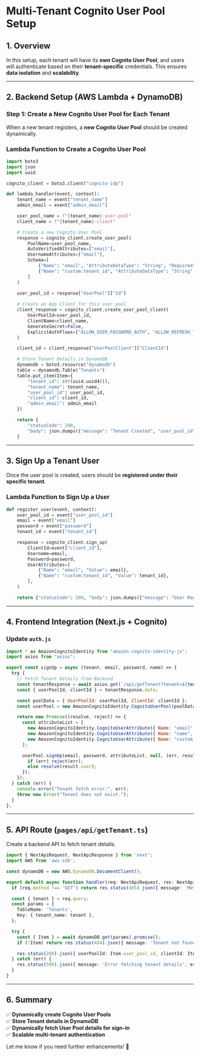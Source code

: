 # Multi-Tenant Cognito User Pool Setup

## 1. Overview

In this setup, each tenant will have its **own Cognito User Pool**, and users will authenticate based on their **tenant-specific** credentials. This ensures **data isolation** and **scalability**.

---

## 2. Backend Setup (AWS Lambda + DynamoDB)

### Step 1: Create a New Cognito User Pool for Each Tenant

When a new tenant registers, a **new Cognito User Pool** should be created dynamically.

### Lambda Function to Create a Cognito User Pool

```python
import boto3
import json
import uuid

cognito_client = boto3.client("cognito-idp")

def lambda_handler(event, context):
    tenant_name = event["tenant_name"]
    admin_email = event["admin_email"]

    user_pool_name = f"{tenant_name}-user-pool"
    client_name = f"{tenant_name}-client"

    # Create a new Cognito User Pool
    response = cognito_client.create_user_pool(
        PoolName=user_pool_name,
        AutoVerifiedAttributes=["email"],
        UsernameAttributes=["email"],
        Schema=[
            {"Name": "email", "AttributeDataType": "String", "Required": True},
            {"Name": "custom:tenant_id", "AttributeDataType": "String", "Mutable": False},
        ]
    )
    
    user_pool_id = response["UserPool"]["Id"]

    # Create an App Client for this user pool
    client_response = cognito_client.create_user_pool_client(
        UserPoolId=user_pool_id,
        ClientName=client_name,
        GenerateSecret=False,
        ExplicitAuthFlows=["ALLOW_USER_PASSWORD_AUTH", "ALLOW_REFRESH_TOKEN_AUTH"]
    )

    client_id = client_response["UserPoolClient"]["ClientId"]

    # Store Tenant Details in DynamoDB
    dynamodb = boto3.resource("dynamodb")
    table = dynamodb.Table("Tenants")
    table.put_item(Item={
        "tenant_id": str(uuid.uuid4()),
        "tenant_name": tenant_name,
        "user_pool_id": user_pool_id,
        "client_id": client_id,
        "admin_email": admin_email
    })

    return {
        "statusCode": 200,
        "body": json.dumps({"message": "Tenant Created", "user_pool_id": user_pool_id, "client_id": client_id})
    }
```

---

## 3. Sign Up a Tenant User

Once the user pool is created, users should be **registered under their specific tenant**.

### Lambda Function to Sign Up a User

```python
def register_user(event, context):
    user_pool_id = event["user_pool_id"]
    email = event["email"]
    password = event["password"]
    tenant_id = event["tenant_id"]

    response = cognito_client.sign_up(
        ClientId=event["client_id"],
        Username=email,
        Password=password,
        UserAttributes=[
            {"Name": "email", "Value": email},
            {"Name": "custom:tenant_id", "Value": tenant_id},
        ],
    )

    return {"statusCode": 200, "body": json.dumps({"message": "User Registered"})}
```

---

## 4. Frontend Integration (Next.js + Cognito)

### Update `auth.js`

```javascript
import * as AmazonCognitoIdentity from "amazon-cognito-identity-js";
import axios from "axios";

export const signUp = async (tenant, email, password, name) => {
  try {
    // Fetch Tenant Details from Backend
    const tenantResponse = await axios.get(`/api/getTenant?tenant=${tenant}`);
    const { userPoolId, clientId } = tenantResponse.data;

    const poolData = { UserPoolId: userPoolId, ClientId: clientId };
    const userPool = new AmazonCognitoIdentity.CognitoUserPool(poolData);

    return new Promise((resolve, reject) => {
      const attributeList = [
        new AmazonCognitoIdentity.CognitoUserAttribute({ Name: "email", Value: email }),
        new AmazonCognitoIdentity.CognitoUserAttribute({ Name: "name", Value: name }),
        new AmazonCognitoIdentity.CognitoUserAttribute({ Name: "custom:tenant_id", Value: tenant })
      ];

      userPool.signUp(email, password, attributeList, null, (err, result) => {
        if (err) reject(err);
        else resolve(result.user);
      });
    });
  } catch (err) {
    console.error("Tenant fetch error:", err);
    throw new Error("Tenant does not exist.");
  }
};
```

---

## 5. API Route (`pages/api/getTenant.ts`)

Create a backend API to fetch tenant details.

```typescript
import { NextApiRequest, NextApiResponse } from 'next';
import AWS from 'aws-sdk';

const dynamoDB = new AWS.DynamoDB.DocumentClient();

export default async function handler(req: NextApiRequest, res: NextApiResponse) {
  if (req.method !== 'GET') return res.status(405).json({ message: 'Method Not Allowed' });

  const { tenant } = req.query;
  const params = {
    TableName: 'Tenants',
    Key: { tenant_name: tenant },
  };

  try {
    const { Item } = await dynamoDB.get(params).promise();
    if (!Item) return res.status(404).json({ message: 'Tenant not found' });

    res.status(200).json({ userPoolId: Item.user_pool_id, clientId: Item.client_id });
  } catch (err) {
    res.status(500).json({ message: 'Error fetching tenant details', error: err });
  }
}
```

---

## 6. Summary

✅ **Dynamically create Cognito User Pools**\
✅ **Store Tenant details in DynamoDB**\
✅ **Dynamically fetch User Pool details for sign-in**\
✅ **Scalable multi-tenant authentication**

Let me know if you need further enhancements! 🚀
